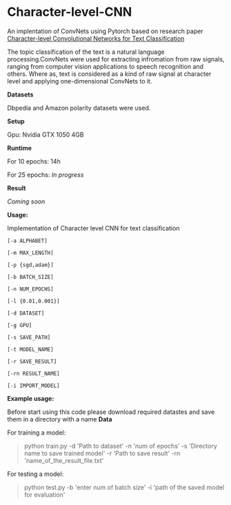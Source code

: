 # Character-level-CNN


An implentation of ConvNets using Pytorch based on research paper [Character-level Convolutional Networks for Text
Classification](https://papers.nips.cc/paper/5782-character-level-convolutional-networks-for-text-classification.pdf)
 
 The topic classification of the text is a natural language processing.ConvNets were used for extracting infromation 
 from raw signals, ranging from computer vision applications to speech recognition and others.
 Where as, text is considered as a kind of raw signal at character level and applying one-dimensional ConvNets to it.   

**Datasets**

Dbpedia and Amazon polarity datasets were used.

**Setup**

Gpu: Nvidia GTX 1050 4GB

**Runtime**

For 10 epochs: 14h

For 25 epochs: _In progress_

**Result**

_Coming soon_


**Usage:** 

Implementation of Character level CNN for text classification
    
    [-a ALPHABET] 
   
    [-m MAX_LENGTH]
    
    [-p {sgd,adam}]
     
    [-b BATCH_SIZE]
     
    [-n NUM_EPOCHS]
     
    [-l {0.01,0.001}] 
        
    [-d DATASET]
      
    [-g GPU] 
     
    [-s SAVE_PATH]
    
    [-t MODEL_NAME] 
   
    [-r SAVE_RESULT] 
   
    [-rn RESULT_NAME]
    
    [-i IMPORT_MODEL]
    

**Example usage:**

Before start using this code please download required datastes and save them in a directory with a name __Data__

For training a model:

>python train.py -d 'Path to dataset' -n 'num of epochs' -s 'Directory name to save trained model' -r 'Path to save result'
-rn 'name_of_the_result_file.txt'

For testing a model:

>python test.py -b 'enter num of batch size' -i 'path of the saved model for evaluation'

